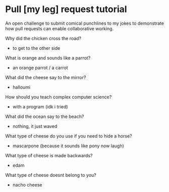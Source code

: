 # Pull [my leg] request tutorial
An open challenge to submit comical punchlines to my jokes to demonstrate how pull requests can enable collaborative working. 

Why did the chicken cross the road? 
- to get to the other side

What is orange and sounds like a parrot? 
- an orange parrot / a carrot

What did the cheese say to the mirror? 
- halloumi

How should you teach complex computer science? 
- with a program (idk i tried)

What did the ocean say to the beach? 
- nothing, it just waved

What type of cheese do you use if you need to hide a horse? 
- mascarpone (because it sounds like pony now laugh)

What type of cheese is made backwards? 
- edam

What type of cheese doesnt belong to you? 
- nacho cheese
